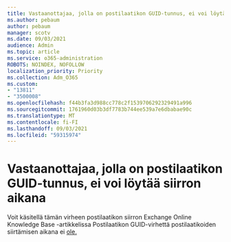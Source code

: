 ```yaml
---
title: Vastaanottajaa, jolla on postilaatikon GUID-tunnus, ei voi löytää siirron aikana
ms.author: pebaum
author: pebaum
manager: scotv
ms.date: 09/03/2021
audience: Admin
ms.topic: article
ms.service: o365-administration
ROBOTS: NOINDEX, NOFOLLOW
localization_priority: Priority
ms.collection: Adm_O365
ms.custom:
- "13811"
- "3500008"
ms.openlocfilehash: f44b3fa3d988cc778c2f1539706292329491a996
ms.sourcegitcommit: 1761960d03b3df7783b744ee539a7e6dbabae90c
ms.translationtype: MT
ms.contentlocale: fi-FI
ms.lasthandoff: 09/03/2021
ms.locfileid: "59315974"
---
```

# <a name="cannot-find-a-recipient-that-has-mailbox-guid-error-during-migration"></a>Vastaanottajaa, jolla on postilaatikon GUID-tunnus, ei voi löytää siirron aikana

Voit käsitellä tämän virheen postilaatikon siirron Exchange Online Knowledge Base -artikkelissa Postilaatikon GUID-virhettä postilaatikoiden siirtämisen aikana ei [ole.](https://docs.microsoft.com/exchange/troubleshoot/move-mailboxes/migrationpermanentexception-when-moving-mailboxes)